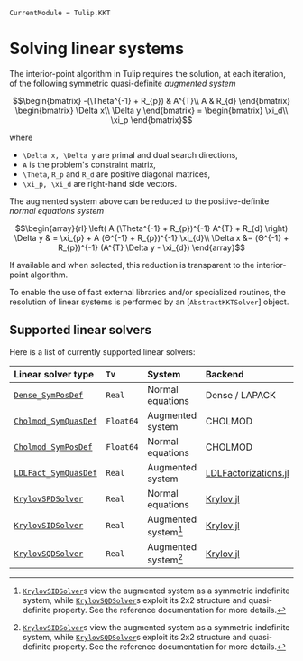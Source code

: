 ```@meta
CurrentModule = Tulip.KKT
```

# Solving linear systems

The interior-point algorithm in Tulip requires the solution, at each iteration, of the following symmetric quasi-definite _augmented system_
```math
\begin{bmatrix}
    -(\Theta^{-1} + R_{p}) & A^{T}\\
    A & R_{d}
\end{bmatrix}
\begin{bmatrix}
    \Delta x\\
    \Delta y
\end{bmatrix}
=
\begin{bmatrix}
    \xi_d\\
    \xi_p
\end{bmatrix}
```
where
* ``\Delta x, \Delta y`` are primal and dual search directions,
* ``A`` is the problem's constraint matrix,
* ``\Theta``, ``R_p`` and ``R_d`` are positive diagonal matrices,
* ``\xi_p, \xi_d`` are right-hand side vectors.

The augmented system above can be reduced to the positive-definite _normal equations system_
```math
\begin{array}{rl}
\left(
    A (\Theta^{-1} + R_{p})^{-1} A^{T} + R_{d}
\right)
\Delta y
& =
\xi_{p} + A (Θ^{-1} + R_{p})^{-1} \xi_{d}\\
\Delta x &= (Θ^{-1} + R_{p})^{-1} (A^{T} \Delta y - \xi_{d})
\end{array}
```
If available and when selected, this reduction is transparent to the interior-point algorithm.

To enable the use of fast external libraries and/or specialized routines, the resolution of linear systems is performed by an [`AbstractKKTSolver`] object.


## Supported linear solvers

Here is a list of currently supported linear solvers:

| Linear solver type | `Tv` | System | Backend | Method |
|:-------------------|:-----|:-------|:--------|:-------|
| [`Dense_SymPosDef`](@ref) | `Real` | Normal equations | Dense / LAPACK | Cholesky
| [`Cholmod_SymQuasDef`](@ref) | `Float64` | Augmented system | CHOLMOD | LDLᵀ
| [`Cholmod_SymPosDef`](@ref) | `Float64` | Normal equations | CHOLMOD | Cholesky
| [`LDLFact_SymQuasDef`](@ref) | `Real` | Augmented system | [LDLFactorizations.jl](https://github.com/JuliaSmoothOptimizers/LDLFactorizations.jl) | LDLᵀ
| [`KrylovSPDSolver`](@ref) | `Real` | Normal equations | [Krylov.jl](https://github.com/JuliaSmoothOptimizers/Krylov.jl) | Krylov
| [`KrylovSIDSolver`](@ref) | `Real` | Augmented system[^1] | [Krylov.jl](https://github.com/JuliaSmoothOptimizers/Krylov.jl) | Krylov
| [`KrylovSQDSolver`](@ref) | `Real` | Augmented system[^1] | [Krylov.jl](https://github.com/JuliaSmoothOptimizers/Krylov.jl) | Krylov

[^1]: [`KrylovSIDSolver`](@ref)s view the augmented system as a symmetric indefinite system,
    while [`KrylovSQDSolver`](@ref)s exploit its 2x2 structure and quasi-definite property.
    See the reference documentation for more details.
